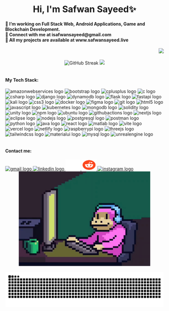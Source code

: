<h1 align="center">Hi, I'm Safwan Sayeed✨</h1>


<h4 align="left">
🔭 I’m working on Full Stack Web, Android Applications, Game and Blockchain Development.<br>
🤝 Connect with me at isafwansayeed@gmail.com<br>
💬 All my projects are available at www.safwansayeed.live
</h4>

<div align="right">
  <img src="https://komarev.com/ghpvc/?username=sa-fw-an&abbreviated=true&for-the-badge"  height="25" />
</div>

<br>

<div align="center">
 <img src="https://streak-stats.demolab.com?user=sa-fw-an&theme=blue-green" height="160" alt="GitHub Streak" />
  <img src='https://github-readme-stats.vercel.app/api/top-langs/?username=sa-fw-an&layout=compact&theme=radical' height="160"/>
</div>

<br>

<div align="left">
  
  <h4>
    My Tech Stack:
  </h4>
  
  <img src="https://skillicons.dev/icons?i=aws" height="30" alt="amazonwebservices logo"  />
  <img src="https://skillicons.dev/icons?i=bootstrap" height="30" alt="bootstrap logo"  />
  <img src="https://skillicons.dev/icons?i=cpp" height="30" alt="cplusplus logo"  />
  <img src="https://skillicons.dev/icons?i=c" height="30" alt="c logo"  />
  <img src="https://skillicons.dev/icons?i=cs" height="30" alt="csharp logo"  />
  <img src="https://skillicons.dev/icons?i=django" height="30" alt="django logo"  />
  <img src="https://skillicons.dev/icons?i=dynamodb" height="30" alt="dynamodb logo"  />
  <img src="https://skillicons.dev/icons?i=flask" height="30" alt="flask logo"  />
  <img src="https://skillicons.dev/icons?i=fastapi" height="30" alt="fastapi logo"  />
  <img src="https://skillicons.dev/icons?i=kali" height="30" alt="kali logo"  />
  <img src="https://skillicons.dev/icons?i=css" height="30" alt="css3 logo"  />
  <img src="https://skillicons.dev/icons?i=docker" height="30" alt="docker logo"  />
  <img src="https://skillicons.dev/icons?i=figma" height="30" alt="figma logo"  />
  <img src="https://skillicons.dev/icons?i=git" height="30" alt="git logo"  />
  <img src="https://skillicons.dev/icons?i=html" height="30" alt="html5 logo"  />
  <img src="https://skillicons.dev/icons?i=js" height="30" alt="javascript logo"  />
  <img src="https://skillicons.dev/icons?i=kubernetes" height="30" alt="kubernetes logo"  />
  <img src="https://skillicons.dev/icons?i=mongodb" height="30" alt="mongodb logo"  />
  <img src="https://skillicons.dev/icons?i=solidity" height="30" alt="solidity logo"  />
  <img src="https://skillicons.dev/icons?i=unity" height="30" alt="unity logo"  />
  <img src="https://skillicons.dev/icons?i=npm" height="30" alt="npm logo"  />
  <img src="https://skillicons.dev/icons?i=ubuntu" height="30" alt="ubuntu logo"  />
  <img src="https://skillicons.dev/icons?i=githubactions" height="30" alt="githubactions logo"  />
  <img src="https://skillicons.dev/icons?i=nextjs" height="30" alt="nextjs logo"  />
  <img src="https://skillicons.dev/icons?i=eclipse" height="30" alt="eclipse logo"  />
  <img src="https://skillicons.dev/icons?i=nodejs" height="30" alt="nodejs logo"  />
  <img src="https://skillicons.dev/icons?i=postgres" height="30" alt="postgresql logo"  />
  <img src="https://skillicons.dev/icons?i=postman" height="30" alt="postman logo"  />
  <img src="https://skillicons.dev/icons?i=py" height="30" alt="python logo"  />
  <img src="https://skillicons.dev/icons?i=java" height="30" alt="java logo"  />
  <img src="https://skillicons.dev/icons?i=react" height="30" alt="react logo"  />
  <img src="https://skillicons.dev/icons?i=matlab" height="30" alt="matlab logo"  />
  <img src="https://skillicons.dev/icons?i=vite" height="30" alt="vite logo"  />
  <img src="https://skillicons.dev/icons?i=vercel" height="30" alt="vercel logo"  />
  <img src="https://skillicons.dev/icons?i=netlify" height="30" alt="netlify logo"  />
  <img src="https://skillicons.dev/icons?i=raspberrypi" height="30" alt="raspberrypi logo"  />
  <img src="https://skillicons.dev/icons?i=threejs" height="30" alt="threejs logo"  />
  <img src="https://skillicons.dev/icons?i=tailwind" height="30" alt="tailwindcss logo"  />
  <img src="https://skillicons.dev/icons?i=materialui" height="30" alt="materialui logo"  />
  <img src="https://skillicons.dev/icons?i=mysql" height="30" alt="mysql logo"  />
  <img src="https://skillicons.dev/icons?i=unreal" height="30" alt="unrealengine logo"  />
</div>

<br>

<div align="left">

  <h4>
    Contact me:
  </h4>

  <a href="mailto:isafwansayeed@gmail.com" target="_blank">
    <img src="https://skillicons.dev/icons?i=gmail" width="47" height="35" alt="gmail logo"  />
  </a>

  <a href="https://www.linkedin.com/in/safwan-sayeed-6a3a482a9" target="_blank">
    <img src="https://skillicons.dev/icons?i=linkedin" width="47" height="35" alt="linkedin logo"  />
  </a>

  <a href="https://x.com/safwan_say" target="_blank">
    <img src="./assets/x.svg" width="47" height="35" alt="x logo"  />
  </a>

  <a href="https://reddit.com/u/safwan_say" target="_blank">
    <img src="./assets/reddit.svg" width="47" height="35" alt="reddit logo"  />
  </a>

  <a href="https://www.instagram.com/safwan_say1" target="_blank">
    <img src="https://skillicons.dev/icons?i=instagram" width="47" height="35" alt="instagram logo"  />
  </a>

  <div align="center">
   <img src="./assets/monkey.gif" height="300" alt="monkey gif" />
  </div>

</div>

<br clear="both">

<img src="https://raw.githubusercontent.com/sa-fw-an/sa-fw-an/output/snake.svg" alt="Snake animation" />
